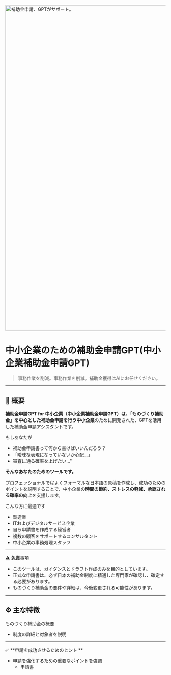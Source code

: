 <p>
<img width="1536" height="1024" alt="補助金申請、GPTがサポート。" src="https://github.com/user-attachments/assets/4cf1b4e9-8b2b-4809-afc2-65096a640e73" />

</p>

# 中小企業のための補助金申請GPT(中小企業補助金申請GPT)

> 事務作業を削減。事務作業を削減。補助金獲得はAIにお任せください。

---

## 📌 概要

**補助金申請GPT for 中小企業（中小企業補助金申請GPT）**は、「ものづくり補助金」を中心とした**補助金申請を行う中小企業**のために開発された、GPTを活用した補助金申請アシスタントです。

もしあなたが

- 補助金申請書って何から書けばいいんだろう？
- 「曖昧な表現になっていないか心配...」
- 審査に通る確率を上げたい..."

**そんなあなたのためのツールです。**

プロフェッショナルで程よくフォーマルな日本語の原稿を作成し、成功のためのポイントを説明することで、中小企業の**時間の節約、ストレスの軽減、承認される確率の向上**を支援します。

こんな方に最適です

- 製造業
- ITおよびデジタルサービス企業
- 自ら申請書を作成する経営者
- 複数の顧客をサポートするコンサルタント
- 中小企業の事務処理スタッフ

---

⚠️ **免責**事項

- このツールは、ガイダンスとドラフト作成のみを目的としています。
- 正式な申請書は、必ず日本の補助金制度に精通した専門家が確認し、確定する必要があります。
- ものづくり補助金の要件や詳細は、今後変更される可能性があります。

---

## ⚙️ 主な特徴

ものづくり補助金の概要
- 制度の詳細と対象者を説明

---

✅ **申請を成功させるためのヒント **
- 申請を強化するための重要なポイントを強調
  - 申請書
